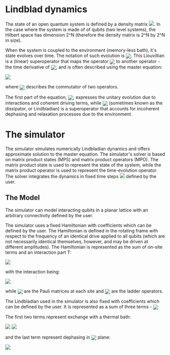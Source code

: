 # Lindblad dynamics

The state of an open quantum system is defined by a density matrix <img src="https://render.githubusercontent.com/render/math?math=\rho">.
In the case where the system is made of of qubits (two level systems), the Hilbert space has dimension 2^N (therefore the density matrix is 2^N by 2^N in size).

When the system is coupled to the environment (memory-less bath), it's state evolves over time.
The notation of such evolution is <img src="https://render.githubusercontent.com/render/math?math=\mathcal{L}[\rho]" style="vertical-align:middle">.
This Liouvillian is a (linear) superoperator that maps the operator <img src="https://render.githubusercontent.com/render/math?math=\rho" style="vertical-align:middle"> to another operator - the time derivative of <img src="https://render.githubusercontent.com/render/math?math=\rho" style="vertical-align:middle">, and is often described using the master equation:

<img src="https://render.githubusercontent.com/render/math?math=\frac{\partial}{\partial t}\rho = \mathcal{L}[\rho]\equiv -\frac{i}{\hbar}[H,\rho]%2b\mathcal{D}[\rho]">

where <img src="https://render.githubusercontent.com/render/math?math=[\cdot,\cdot]" style="vertical-align:middle"> describes the commutator of two operators.

The first part of the equation, <img src="https://render.githubusercontent.com/render/math?math=\frac{i}{\hbar}[H,\rho]" style="vertical-align:middle">, expresses the unitary evolution due to interactions and coherent driving terms,
while <img src="https://render.githubusercontent.com/render/math?math=\mathcal{D}[\rho]" style="vertical-align:middle">  (sometimes known as the dissipator, or Lindbladian) is a superoperator that accounts for incoherent dephasing and relaxation processes due to the environment.

# The simulator

The simulator simulates numerically Lindbladian dynamics and offers approximate solution to the master equation.
The simulator's solver is based on matrix product states (MPS) and matrix product operators (MPO).
The matrix product state is used to represent the state of the system, while the matrix product operator is used to represent the time-evolution operator.
The solver integrates the dynamics in fixed time steps <img src="https://render.githubusercontent.com/render/math?math=\tau"> defined by the user.

## The Model

The simulator can model interacting qubits in a planar lattice with an arbitrary connectivity defined by the user.

The simulator uses a fixed Hamiltonian with coefficients which can be defined by the user. The Hamiltonian is defined in the rotating frame with
respect to the frequency of an identical drive applied to all qubits (which are not necessarily identical themselves, however, and may be driven at different amplitudes).
The Hamiltonian is represented as the sum of on-site terms and an interaction part T:

<img src="https://render.githubusercontent.com/render/math?math=\frac{H}{\hbar} = \sum_{i}\frac{1}{2}\left[h_{z,i}\sigma_i^z  %2b h_{x,i}\sigma_i^x %2b h_{y,i}\sigma_i^y\right] %2b T">

with the interaction being:

<img src="https://render.githubusercontent.com/render/math?math=T = \sum_{ i}^N\sum_{ j\neq i}^N \left(J_{ij}\sigma^%2b_i \sigma^-_{j} %2b {\rm h.c.} %2b \frac{1}{2} J_{ij}^z \sigma^z_i \sigma^z_{j}\right)=\\ \frac{1}{2}\sum_{ i}^N\sum_{ j\neq i}^N \left(J_{ij}\sigma^x_i \sigma^x_{j} %2b J_{ij}\sigma^y_i \sigma^y_{j} %2b J_{ij}^z \sigma^z_i \sigma^z_{j}\right)">

while <img src="https://render.githubusercontent.com/render/math?math=\sigma_i^a, a=\{x,y,z\}" style="vertical-align:middle"> are the Pauli matrices at each site and <img src="https://render.githubusercontent.com/render/math?math=\sigma^{\pm}_i = {\sigma^{x}_i\pm i\sigma^y_i}/{2}" style="vertical-align:middle"> are the ladder operators.

The Lindbladian used in the simulator is also fixed with coefficients which can be defined by the user. It is represented as a sum of three terms -
<img src="https://render.githubusercontent.com/render/math?math=\mathcal{D} = \sum_j \mathcal{D}_j" style="vertical-align:middle">

The first two terms represent exchange with a thermal bath:

<img src="https://render.githubusercontent.com/render/math?math=\mathcal{D}_0[\rho] = \sum_i g_{0,i}\left(\sigma_i^%2b \rho\sigma_i^- - \frac{1}{2} \{\sigma_i^- \sigma_i^%2b,\rho\}\right)">

<img src="https://render.githubusercontent.com/render/math?math=\mathcal{D}_1[\rho]=\sum_i g_{1,i}\left( \sigma_i^-\rho \sigma_i^{%2b}-\frac{1}{2}\left\{\sigma_i^{%2b}\sigma_i^-,\rho\right\}\right)">

and the last term represent dephasing in <img src="https://render.githubusercontent.com/render/math?math=xy" style="vertical-align:middle"> plane:

<img src="https://render.githubusercontent.com/render/math?math=\mathcal{D}_2[\rho] = \sum_i g_{2,i} \left(\sigma_i^z \rho\sigma_i^z - \rho\right)">
